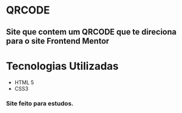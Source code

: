 # QRCODE

## Site que contem um  QRCODE que te direciona para o site Frontend Mentor

# Tecnologias Utilizadas

- HTML 5
- CSS3

### Site feito para estudos.
